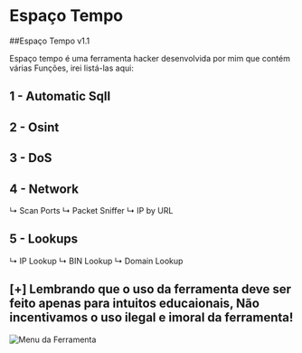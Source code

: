 # Espaço Tempo

##Espaço Tempo v1.1

Espaço tempo é uma ferramenta hacker desenvolvida por mim que contém várias Funções, irei listá-las aqui:

## 1 - Automatic SqlI

## 2 - Osint

## 3 - DoS

## 4 - Network
  ↳ Scan Ports
    ↳ Packet Sniffer
      ↳ IP by URL
  
## 5 - Lookups
  ↳ IP Lookup
    ↳ BIN Lookup
      ↳ Domain Lookup

## [+] Lembrando que o uso da ferramenta deve ser feito apenas para intuitos educaionais, Não incentivamos o uso ilegal e imoral da ferramenta!

![Menu da Ferramenta](url)
